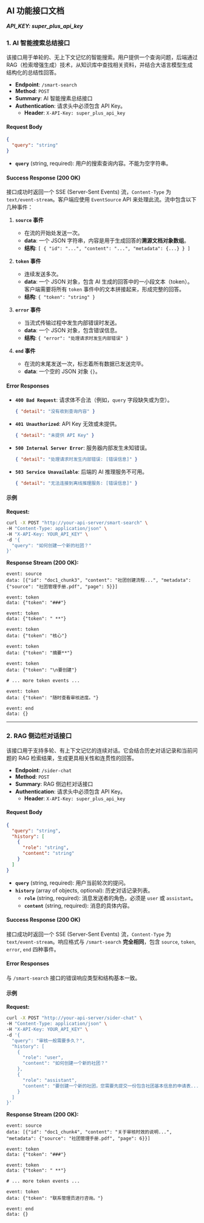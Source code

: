 ## **AI 功能接口文档**

***API_KEY: super_plus_api_key***

### **1. AI 智能搜索总结接口**

该接口用于单轮的、无上下文记忆的智能搜索。用户提供一个查询问题，后端通过 RAG（检索增强生成）技术，从知识库中查找相关资料，并结合大语言模型生成结构化的总结性回答。

- **Endpoint**: `/smart-search`
- **Method**: `POST`
- **Summary**: AI 智能搜素总结接口
- **Authentication**: 请求头中必须包含 API Key。
  - **Header**: `X-API-Key: super_plus_api_key`

#### **Request Body**

```json
{
  "query": "string"
}
```

- **`query`** (string, required): 用户的搜索查询内容。不能为空字符串。

#### **Success Response (200 OK)**

接口成功时返回一个 SSE (Server-Sent Events) 流，`Content-Type` 为 `text/event-stream`。客户端应使用 `EventSource` API 来处理此流。流中包含以下几种事件：

1.  **`source` 事件**
    -   在流的开始处发送一次。
    -   **data**: 一个 JSON 字符串，内容是用于生成回答的**溯源文档对象数组**。
    -   **结构**: `[ { "id": "...", "content": "...", "metadata": {...} } ]`

2.  **`token` 事件**
    -   连续发送多次。
    -   **data**: 一个 JSON 对象，包含 AI 生成的回答中的一小段文本（token）。客户端需要将所有 `token` 事件中的文本拼接起来，形成完整的回答。
    -   **结构**: `{ "token": "string" }`

3.  **`error` 事件**
    -   当流式传输过程中发生内部错误时发送。
    -   **data**: 一个 JSON 对象，包含错误信息。
    -   **结构**: `{ "error": "处理请求时发生内部错误" }`

4.  **`end` 事件**
    -   在流的末尾发送一次，标志着所有数据已发送完毕。
    -   **data**: 一个空的 JSON 对象 `{}`。


#### **Error Responses**

- **`400 Bad Request`**: 请求体不合法（例如，`query` 字段缺失或为空）。
  ```json
  { "detail": "没有收到查询内容" }
  ```
- **`401 Unauthorized`**: API Key 无效或未提供。
  ```json
  { "detail": "未提供 API Key" }
  ```
- **`500 Internal Server Error`**: 服务器内部发生未知错误。
  ```json
  { "detail": "处理请求时发生内部错误: [错误信息]" }
  ```
- **`503 Service Unavailable`**: 后端的 AI 推理服务不可用。
  ```json
  { "detail": "无法连接到离线推理服务: [错误信息]" }
  ```

#### **示例**

**Request:**

```bash
curl -X POST "http://your-api-server/smart-search" \
-H "Content-Type: application/json" \
-H "X-API-Key: YOUR_API_KEY" \
-d '{
  "query": "如何创建一个新的社团？"
}'
```

**Response Stream (200 OK):**

```text
event: source
data: [{"id": "doc1_chunk3", "content": "社团创建流程...", "metadata": {"source": "社团管理手册.pdf", "page": 5}}]

event: token
data: {"token": "###"}

event: token
data: {"token": " **"}

event: token
data: {"token": "核心"}

event: token
data: {"token": "摘要**"}

event: token
data: {"token": "\n要创建"}

# ... more token events ...

event: token
data: {"token": "随时查看审核进度。"}

event: end
data: {}

```


---

### **2. RAG 侧边栏对话接口**

该接口用于支持多轮、有上下文记忆的连续对话。它会结合历史对话记录和当前问题的 RAG 检索结果，生成更具相关性和连贯性的回答。

- **Endpoint**: `/sider-chat`
- **Method**: `POST`
- **Summary**: RAG 侧边栏对话接口
- **Authentication**: 请求头中必须包含 API Key。
  - **Header**: `X-API-Key: super_plus_api_key`

#### **Request Body**

```json
{
  "query": "string",
  "history": [
    {
      "role": "string",
      "content": "string"
    }
  ]
}
```

- **`query`** (string, required): 用户当前轮次的提问。
- **`history`** (array of objects, optional): 历史对话记录列表。
  - **`role`** (string, required): 消息发送者的角色，必须是 `user` 或 `assistant`。
  - **`content`** (string, required): 消息的具体内容。

#### **Success Response (200 OK)**

接口成功时返回一个 SSE (Server-Sent Events) 流，`Content-Type` 为 `text/event-stream`。响应格式与 `/smart-search` **完全相同**，包含 `source`, `token`, `error`, `end` 四种事件。

#### **Error Responses**

与 `/smart-search` 接口的错误响应类型和结构基本一致。

#### **示例**

**Request:**

```bash
curl -X POST "http://your-api-server/sider-chat" \
-H "Content-Type: application/json" \
-H "X-API-Key: YOUR_API_KEY" \
-d '{
  "query": "审核一般需要多久？",
  "history": [
    {
      "role": "user",
      "content": "如何创建一个新的社团？"
    },
    {
      "role": "assistant",
      "content": "要创建一个新的社团，您需要先提交一份包含社团基本信息的申请表..."
    }
  ]
}'
```

**Response Stream (200 OK):**

```text
event: source
data: [{"id": "doc1_chunk4", "content": "关于审核时效的说明...", "metadata": {"source": "社团管理手册.pdf", "page": 6}}]

event: token
data: {"token": "###"}

event: token
data: {"token": " **"}

# ... more token events ...

event: token
data: {"token": "联系管理员进行咨询。"}

event: end
data: {}

```
